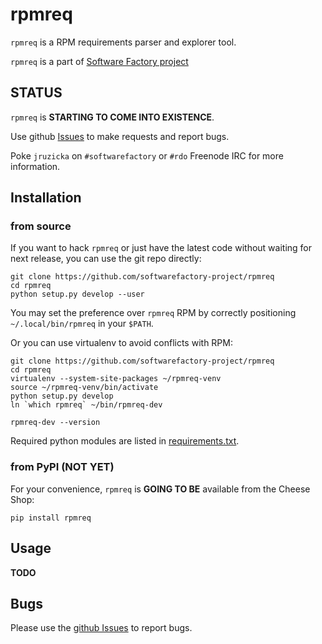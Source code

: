 # rpmreq

`rpmreq` is a RPM requirements parser and explorer tool.

`rpmreq` is a part of
[Software Factory project](https://softwarefactory-project.io/docs/)


## STATUS

`rpmreq` is **STARTING TO COME INTO EXISTENCE**.

Use github
[Issues](https://github.com/softwarefactory-project/rpmreq/issues)
to make requests and report bugs.

Poke `jruzicka` on `#softwarefactory` or `#rdo` Freenode IRC for more
information.


## Installation


### from source

If you want to hack `rpmreq` or just have the latest code without waiting
for next release, you can use the git repo directly:

    git clone https://github.com/softwarefactory-project/rpmreq
    cd rpmreq
    python setup.py develop --user

You may set the preference over `rpmreq` RPM by correctly positioning
`~/.local/bin/rpmreq` in your `$PATH`.

Or you can use virtualenv to avoid conflicts with RPM:

    git clone https://github.com/softwarefactory-project/rpmreq
    cd rpmreq
    virtualenv --system-site-packages ~/rpmreq-venv
    source ~/rpmreq-venv/bin/activate
    python setup.py develop
    ln `which rpmreq` ~/bin/rpmreq-dev

    rpmreq-dev --version

Required python modules are listed in
[requirements.txt](requirements.txt).


### from PyPI (NOT YET)

For your convenience, `rpmreq` is **GOING TO BE** available from the Cheese Shop:

    pip install rpmreq


## Usage

**TODO**

## Bugs

Please use the
[github Issues](https://github.com/softwarefactory-project/rpmreq/issues)
to report bugs.
